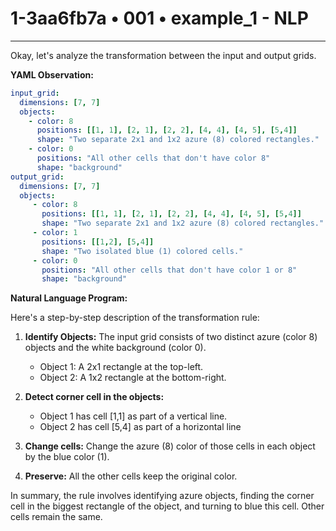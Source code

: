 # 1-3aa6fb7a • 001 • example_1 - NLP

---
Okay, let's analyze the transformation between the input and output grids.

**YAML Observation:**

```yaml
input_grid:
  dimensions: [7, 7]
  objects:
    - color: 8
      positions: [[1, 1], [2, 1], [2, 2], [4, 4], [4, 5], [5,4]]
      shape: "Two separate 2x1 and 1x2 azure (8) colored rectangles."
    - color: 0
      positions: "All other cells that don't have color 8"
      shape: "background"
output_grid:
  dimensions: [7, 7]
  objects:
     - color: 8
       positions: [[1, 1], [2, 1], [2, 2], [4, 4], [4, 5], [5,4]]
       shape: "Two separate 2x1 and 1x2 azure (8) colored rectangles."
     - color: 1
       positions: [[1,2], [5,4]]
       shape: "Two isolated blue (1) colored cells."
     - color: 0
       positions: "All other cells that don't have color 1 or 8"
       shape: "background"

```

**Natural Language Program:**

Here's a step-by-step description of the transformation rule:

1.  **Identify Objects:** The input grid consists of two distinct azure (color 8) objects and the white background (color 0).
    *    Object 1: A 2x1 rectangle at the top-left.
    *    Object 2: A 1x2 rectangle at the bottom-right.

2.  **Detect corner cell in the objects:**
    *  Object 1 has cell [1,1] as part of a vertical line.
    *  Object 2 has cell [5,4] as part of a horizontal line

3.  **Change cells:** Change the azure (8) color of those cells in each object by the blue color (1).

4.  **Preserve:** All the other cells keep the original color.

In summary, the rule involves identifying azure objects, finding the corner cell in the biggest rectangle of the object, and turning to blue this cell. Other cells remain the same.

